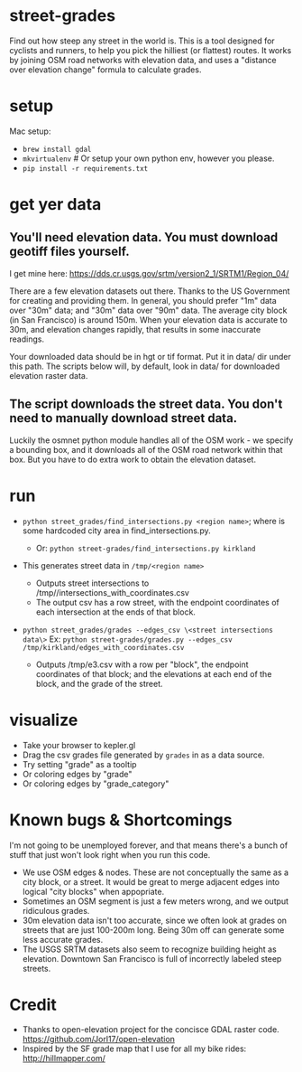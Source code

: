 # street-grades
Find out how steep any street in the world is. This is a tool designed for cyclists and runners, to help you pick the hilliest (or flattest) routes. It works by joining OSM road networks with elevation data, and uses a "distance over elevation change" formula to calculate grades.

# setup
Mac setup:
- `brew install gdal`
- `mkvirtualenv` # Or setup your own python env, however you please.
- `pip install -r requirements.txt`

# get yer data
## You'll need elevation data. You must download geotiff files yourself.
I get mine here: https://dds.cr.usgs.gov/srtm/version2_1/SRTM1/Region_04/

There are a few elevation datasets out there. Thanks to the US Government for creating and providing them. In general, you should prefer "1m" data over "30m" data; and "30m" data over "90m" data. The average city block (in San Francisco) is around 150m. When your elevation data is accurate to 30m, and elevation changes rapidly, that results in some inaccurate readings.

Your downloaded data should be in hgt or tif format. Put it in data/ dir under this path. The scripts below will, by default, look in data/ for downloaded elevation raster data.

## The script downloads the street data. You don't need to manually download street data.
Luckily the osmnet python module handles all of the OSM work - we specify a bounding box, and it downloads all of the OSM road network within that box. But you have to do extra work to obtain the elevation dataset.

# run
- `python street_grades/find_intersections.py <region name>`; where <region name> is some hardcoded city area in find_intersections.py.
    - Or: `python street-grades/find_intersections.py kirkland`
- This generates street data in `/tmp/<region name>`
    - Outputs street intersections to /tmp/<region name>/intersections_with_coordinates.csv
    - The output csv has a row street, with the endpoint coordinates of each intersection at the ends of that block. 

- `python street_grades/grades --edges_csv \<street intersections data\>`
Ex: `python street-grades/grades.py --edges_csv /tmp/kirkland/edges_with_coordinates.csv`
    - Outputs /tmp/e3.csv with a row per "block", the endpoint coordinates of that block; and the elevations at each end of the block, and the grade of the street.

# visualize
- Take your browser to kepler.gl
- Drag the csv grades file generated by `grades` in as a data source.
- Try setting "grade" as a tooltip
- Or coloring edges by "grade"
- Or coloring edges by "grade_category"

# Known bugs & Shortcomings
I'm not going to be unemployed forever, and that means there's a bunch of stuff that just won't look right when you run this code.
- We use OSM edges & nodes. These are not conceptually the same as a city block, or a street. It would be great to merge adjacent edges into logical "city blocks" when appopriate.
- Sometimes an OSM segment is just a few meters wrong, and we output ridiculous grades.
- 30m elevation data isn't too accurate, since we often look at grades on streets that are just 100-200m long. Being 30m off can generate some less accurate grades.
- The USGS SRTM datasets also seem to recognize building height as elevation. Downtown San Francisco is full of incorrectly labeled steep streets.


# Credit
- Thanks to open-elevation project for the concisce GDAL raster code. https://github.com/Jorl17/open-elevation
- Inspired by the SF grade map that I use for all my bike rides: http://hillmapper.com/
